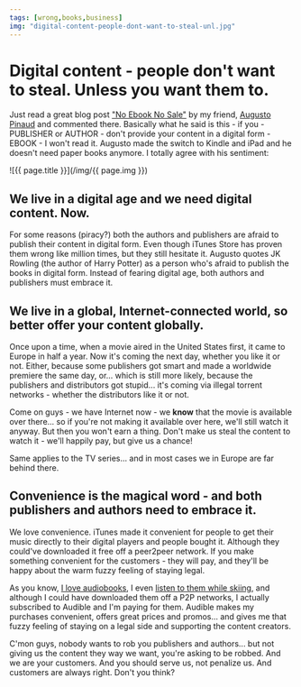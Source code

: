 ```yaml
---
tags: [wrong,books,business]
img: "digital-content-people-dont-want-to-steal-unl.jpg"
---
```


# Digital content - people don't want to steal. Unless you want them to.

Just read a great blog post ["No Ebook No Sale"](https://productivityvoice.com/324/once-again-no-ebook-no-sale/) by my friend, [Augusto Pinaud](http://twitter.com/apinaud) and commented there. Basically what he said is this - if you - PUBLISHER or AUTHOR - don't provide your content in a digital form - EBOOK - I won't read it. Augusto made the switch to Kindle and iPad and he doesn't need paper books anymore. I totally agree with his sentiment:

<!--More-->

![{{ page.title }}](/img/{{ page.img }})

## We live in a digital age and we need digital content. Now.

For some reasons (piracy?) both the authors and publishers are afraid to publish their content in digital form. Even though iTunes Store has proven them wrong like million times, but they still hesitate it. Augusto quotes JK Rowling (the author of Harry Potter) as a person who's afraid to publish the books in digital form. Instead of fearing digital age, both authors and publishers must embrace it.

## We live in a global, Internet-connected world, so better offer your content globally.

Once upon a time, when a movie aired in the United States first, it came to Europe in half a year. Now it's coming the next day, whether you like it or not. Either, because some publishers got smart and made a worldwide premiere the same day, or... which is still more likely, because the publishers and distributors got stupid... it's coming via illegal torrent networks - whether the distributors like it or not.

Come on guys - we have Internet now - we **know** that the movie is available over there... so if you're not making it available over here, we'll still watch it anyway. But then you won't earn a thing. Don't make us steal the content to watch it - we'll happily pay, but give us a chance!

Same applies to the TV series... and in most cases we in Europe are far behind there.

## Convenience is the magical word - and both publishers and authors need to embrace it.

We love convenience. iTunes made it convenient for people to get their music directly to their digital players and people bought it. Although they could've downloaded it free off a peer2peer network. If you make something convenient for the customers - they will pay, and they'll be happy about the warm fuzzy feeling of staying legal.

As you know, [I love audiobooks](/power-of-e-readers-and-audiobooks-productivit), I even [listen to them while skiing](/reading-audiobooks-while-doing-sports-product), and although I could have downloaded them off a P2P networks, I actually subscribed to Audible and I'm paying for them. Audible makes my purchases convenient, offers great prices and promos... and gives me that fuzzy feeling of staying on a legal side and supporting the content creators.

C'mon guys, nobody wants to rob you publishers and authors... but not giving us the content they way we want, you're asking to be robbed. And we are your customers. And you should serve us, not penalize us. And customers are always right. Don't you think?

[n]: https://michael.gratis/nozbe